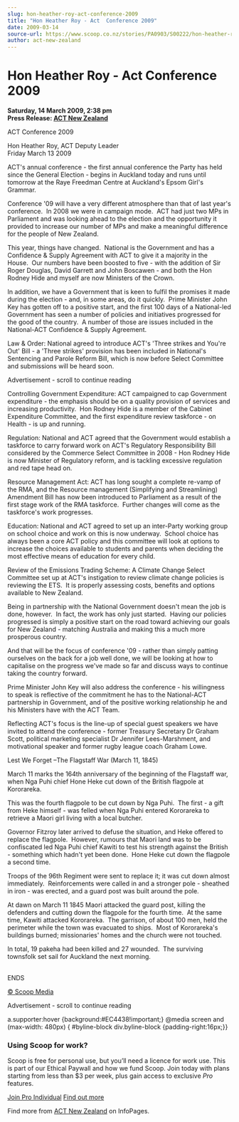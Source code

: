 ```yaml
---
slug: hon-heather-roy-act-conference-2009
title: "Hon Heather Roy - Act  Conference 2009"
date: 2009-03-14
source-url: https://www.scoop.co.nz/stories/PA0903/S00222/hon-heather-roy-act-conference-2009.htm
author: act-new-zealand
---
```

Hon Heather Roy - Act Conference 2009
=====================================

**Saturday, 14 March 2009, 2:38 pm**  
**Press Release: [ACT New Zealand](https://info.scoop.co.nz/ACT_New_Zealand)**

ACT Conference 2009

Hon Heather Roy, ACT Deputy Leader   
Friday March 13 2009

ACT's annual conference - the first annual conference the Party has held since the General Election - begins in Auckland today and runs until tomorrow at the Raye Freedman Centre at Auckland's Epsom Girl's Grammar.

Conference '09 will have a very different atmosphere than that of last year's conference.  In 2008 we were in campaign mode.  ACT had just two MPs in Parliament and was looking ahead to the election and the opportunity it provided to increase our number of MPs and make a meaningful difference for the people of New Zealand.

This year, things have changed.  National is the Government and has a Confidence & Supply Agreement with ACT to give it a majority in the House.  Our numbers have been boosted to five - with the addition of Sir Roger Douglas, David Garrett and John Boscawen - and both the Hon Rodney Hide and myself are now Ministers of the Crown.

In addition, we have a Government that is keen to fulfil the promises it made during the election - and, in some areas, do it quickly.  Prime Minister John Key has gotten off to a positive start, and the first 100 days of a National-led Government has seen a number of policies and initiatives progressed for the good of the country.  A number of those are issues included in the National-ACT Confidence & Supply Agreement.

Law & Order: National agreed to introduce ACT's 'Three strikes and You're Out' Bill - a 'Three strikes' provision has been included in National's Sentencing and Parole Reform Bill, which is now before Select Committee and submissions will be heard soon.

Advertisement - scroll to continue reading





Controlling Government Expenditure: ACT campaigned to cap Government expenditure - the emphasis should be on a quality provision of services and increasing productivity.  Hon Rodney Hide is a member of the Cabinet Expenditure Committee, and the first expenditure review taskforce - on Health - is up and running.

Regulation: National and ACT agreed that the Government would establish a taskforce to carry forward work on ACT's Regulatory Responsibility Bill considered by the Commerce Select Committee in 2008 - Hon Rodney Hide is now Minister of Regulatory reform, and is tackling excessive regulation and red tape head on.

Resource Management Act: ACT has long sought a complete re-vamp of the RMA, and the Resource management (Simplifying and Streamlining) Amendment Bill has now been introduced to Parliament as a result of the first stage work of the RMA taskforce.  Further changes will come as the taskforce's work progresses.

Education: National and ACT agreed to set up an inter-Party working group on school choice and work on this is now underway.  School choice has always been a core ACT policy and this committee will look at options to increase the choices available to students and parents when deciding the most effective means of education for every child.

Review of the Emissions Trading Scheme: A Climate Change Select Committee set up at ACT's instigation to review climate change policies is reviewing the ETS.  It is properly assessing costs, benefits and options available to New Zealand.

Being in partnership with the National Government doesn't mean the job is done, however.  In fact, the work has only just started.  Having our policies progressed is simply a positive start on the road toward achieving our goals for New Zealand - matching Australia and making this a much more prosperous country.

And that will be the focus of conference '09 - rather than simply patting ourselves on the back for a job well done, we will be looking at how to capitalise on the progress we've made so far and discuss ways to continue taking the country forward.

Prime Minister John Key will also address the conference - his willingness to speak is reflective of the commitment he has to the National-ACT partnership in Government, and of the positive working relationship he and his Ministers have with the ACT Team.

Reflecting ACT's focus is the line-up of special guest speakers we have invited to attend the conference - former Treasury Secretary Dr Graham Scott, political marketing specialist Dr Jennifer Lees-Marshment, and motivational speaker and former rugby league coach Graham Lowe.

Lest We Forget –The Flagstaff War (March 11, 1845)

March 11 marks the 164th anniversary of the beginning of the Flagstaff war, when Nga Puhi chief Hone Heke cut down of the British flagpole at Kororareka.

This was the fourth flagpole to be cut down by Nga Puhi.  The first - a gift from Heke himself - was felled when Nga Puhi entered Kororareka to retrieve a Maori girl living with a local butcher.

Governor Fitzroy later arrived to defuse the situation, and Heke offered to replace the flagpole.  However, rumours that Maori land was to be confiscated led Nga Puhi chief Kawiti to test his strength against the British - something which hadn't yet been done.  Hone Heke cut down the flagpole a second time.

Troops of the 96th Regiment were sent to replace it; it was cut down almost immediately.  Reinforcements were called in and a stronger pole - sheathed in iron - was erected, and a guard post was built around the pole.

At dawn on March 11 1845 Maori attacked the guard post, killing the defenders and cutting down the flagpole for the fourth time.  At the same time, Kawiti attacked Kororareka.  The garrison, of about 100 men, held the perimeter while the town was evacuated to ships.  Most of Kororareka's buildings burned; missionaries' homes and the church were not touched.

In total, 19 pakeha had been killed and 27 wounded.  The surviving townsfolk set sail for Auckland the next morning.  
 

ENDS

[© Scoop Media](http://www.scoop.co.nz/about/terms.html)  

Advertisement - scroll to continue reading



a.supporter:hover {background:#EC4438!important;} @media screen and (max-width: 480px) { #byline-block div.byline-block {padding-right:16px;}}

### Using Scoop for work?

Scoop is free for personal use, but you’ll need a licence for work use. This is part of our Ethical Paywall and how we fund Scoop. Join today with plans starting from less than $3 per week, plus gain access to exclusive _Pro_ features.  
  
[Join Pro Individual](https://pro.scoop.co.nz/Individual/?from=ProIn24) [Find out more](https://pro.scoop.co.nz/using-scoop-for-work/?from=ProIn24)

Find more from [ACT New Zealand](https://info.scoop.co.nz/ACT_New_Zealand) on InfoPages.